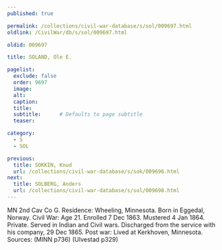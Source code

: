 ```yaml
---
published: true

permalink: /collections/civil-war-database/s/sol/009697.html
oldlink: /CivilWar/db/s/sol/009697.html

oldid: 009697

title: SOLAND, Ole E.

pagelist:
  exclude: false
  order: 9697
  image: 
  alt:
  caption:
  title:
  subtitle:      # Defaults to page subtitle
  teaser:

category: 
  - S 
  - SOL

previous:
  title: SOKKIN, Knud
  url: /collections/civil-war-database/s/sok/009696.html  
next:
  title: SOLBERG, Anders
  url: /collections/civil-war-database/s/sol/009698.html   
---
```

MN 2nd Cav Co G. Residence: Wheeling, Minnesota. Born in Eggedal, Norway. Civil War: Age 21. Enrolled 7 Dec 1863. Mustered 4 Jan 1864. Private. Served in Indian and Civil wars. Discharged from the service with his company, 29 Dec 1865. Post war: Lived at Kerkhoven, Minnesota. Sources: (MINN p736) (Ulvestad p329)
